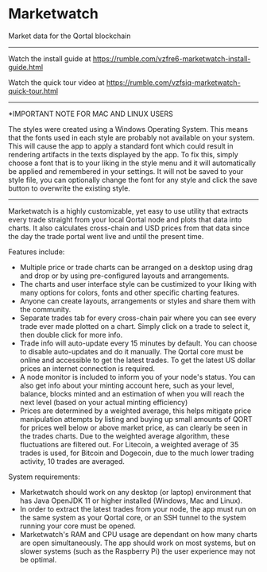 # Marketwatch
Market data for the Qortal blockchain

-------------------
Watch the install guide at https://rumble.com/vzfre6-marketwatch-install-guide.html

Watch the quick tour video at https://rumble.com/vzfsiq-marketwatch-quick-tour.html

-----------------

*IMPORTANT NOTE FOR MAC AND LINUX USERS

The styles were created using a Windows Operating System. This means that the fonts used in each style are probably not available on your system. This will cause the app to apply a standard font which could result in rendering artifacts in the texts displayed by the app. To fix this, simply choose a font that is to your liking in the style menu and it will automatically be applied and remembered in your settings. It will not be saved to your style file, you can optionally change the font for any style and click the save button to overwrite the existing style.

--------

Marketwatch is a highly customizable, yet easy to use utility that extracts every trade straight from your local Qortal node and plots that data into charts. It also calculates cross-chain and USD prices from that data since the day the trade portal went live and until the present time.

Features include:

- Multiple price or trade charts can be arranged on a desktop using drag and drop or by using pre-configured layouts and arrangements.
- The charts and user interface style can be custimized to your liking with many options for colors, fonts and other specific charting features.
- Anyone can create layouts, arrangements or styles and share them with the community.
- Separate trades tab for every cross-chain pair where you can see every trade ever made plotted on a chart. Simply click on a trade to select it, then double click for more info.
- Trade info will auto-update every 15 minutes by default. You can choose to disable auto-updates and do it manually. The Qortal core must be online and accessible to get the latest trades. To get the latest US dollar prices an internet connection is required.
- A node monitor is included to inform you of your node's status. You can also get info about your minting account here, such as your level, balance, blocks minted and an estimation of when you will reach the next level (based on your actual minting efficiency)
- Prices are determined by a weighted average, this helps mitigate price manipulation attempts by listing and buying up small amounts of QORT for prices well below or above market price, as can clearly be seen in the trades charts. Due to the weighted average algorithm, these fluctuations are filtered out. For Litecoin, a weighted average of 35 trades is used, for Bitcoin and Dogecoin, due to the much lower trading activity, 10 trades are averaged.

System requirements:

- Marketwatch should work on any desktop (or laptop) environment that has Java OpenJDK 11 or higher installed (Windows, Mac and Linux).
- In order to extract the latest trades from your node, the app must run on the same system as your Qortal core, or an SSH tunnel to the system running your core must be opened.
- Marketwatch's RAM and CPU usage are dependant on how many charts are open simultaneously. The app should work on most systems, but on slower systems (such as the Raspberry Pi) the user experience may not be optimal.
